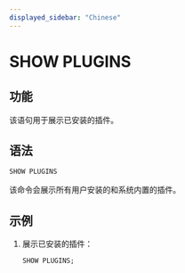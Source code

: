 ```yaml
---
displayed_sidebar: "Chinese"
---
```


# SHOW PLUGINS

## 功能

该语句用于展示已安装的插件。

## 语法

```sql
SHOW PLUGINS
```

该命令会展示所有用户安装的和系统内置的插件。

## 示例

1. 展示已安装的插件：

    ```sql
    SHOW PLUGINS;
    ```
